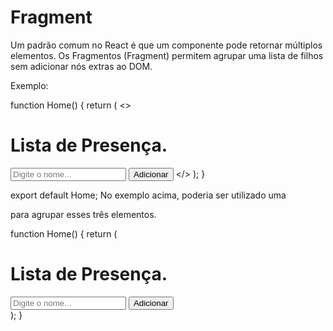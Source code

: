 # Fragment

Um padrão comum no React é que um componente pode retornar múltiplos elementos. Os Fragmentos (Fragment) permitem agrupar uma lista de filhos sem adicionar nós extras ao DOM.

Exemplo:

function Home() {
  return (
    <>
      <h1>Lista de Presença.</h1>
      <input type="text" placeholder="Digite o nome..." />
      <button type="button">Adicionar</button>
    </>
  );
}

export default Home;
No exemplo acima, poderia ser utilizado uma <div> para agrupar esses três elementos.

function Home() {
  return (
    <div>
      <h1>Lista de Presença.</h1>
      <input type="text" placeholder="Digite o nome..." />
      <button type="button">Adicionar</button>
    </div>
  );
}